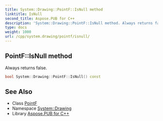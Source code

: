 ```yaml
---
title: System::Drawing::PointF::IsNull method
linktitle: IsNull
second_title: Aspose.PUB for C++
description: 'System::Drawing::PointF::IsNull method. Always returns false in C++.'
type: docs
weight: 1000
url: /cpp/system.drawing/pointf/isnull/
---
```

## PointF::IsNull method


Always returns false.

```cpp
bool System::Drawing::PointF::IsNull() const
```

## See Also

* Class [PointF](../)
* Namespace [System::Drawing](../../)
* Library [Aspose.PUB for C++](../../../)
